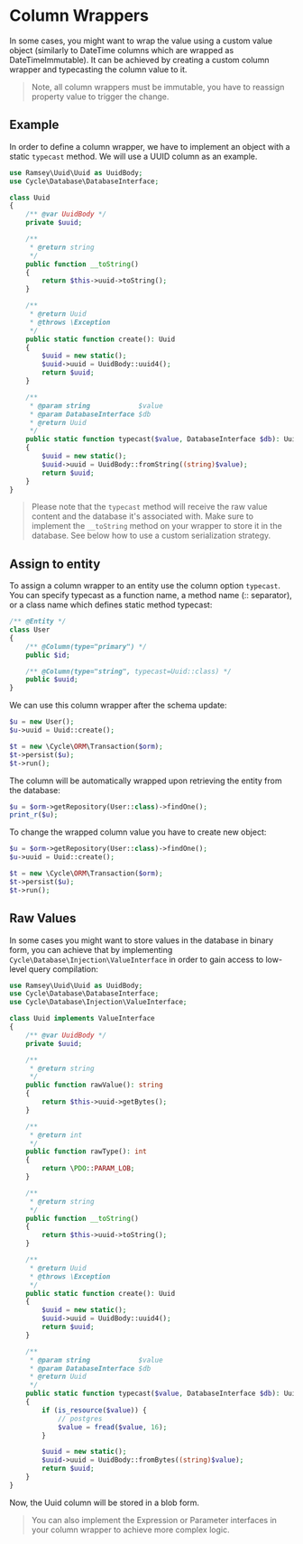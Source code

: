 # Column Wrappers
In some cases, you might want to wrap the value using a custom value object (similarly to DateTime columns which are wrapped as DateTimeImmutable).
It can be achieved by creating a custom column wrapper and typecasting the column value to it.

> Note, all column wrappers must be immutable, you have to reassign property value to trigger the change.

## Example
In order to define a column wrapper, we have to implement an object with a static `typecast` method. We will use a UUID column as an example.

```php
use Ramsey\Uuid\Uuid as UuidBody;
use Cycle\Database\DatabaseInterface;

class Uuid
{
    /** @var UuidBody */
    private $uuid;

    /**
     * @return string
     */
    public function __toString()
    {
        return $this->uuid->toString();
    }

    /**
     * @return Uuid
     * @throws \Exception
     */
    public static function create(): Uuid
    {
        $uuid = new static();
        $uuid->uuid = UuidBody::uuid4();
        return $uuid;
    }

    /**
     * @param string            $value
     * @param DatabaseInterface $db
     * @return Uuid
     */
    public static function typecast($value, DatabaseInterface $db): Uuid
    {
        $uuid = new static();
        $uuid->uuid = UuidBody::fromString((string)$value);
        return $uuid;
    }
}
```

> Please note that the `typecast` method will receive the raw value content and the database it's associated with. Make sure to implement the `__toString`
method on your wrapper to store it in the database. See below how to use a custom serialization strategy.

## Assign to entity
To assign a column wrapper to an entity use the column option `typecast`. You can specify typecast as a function name, a method name (:: separator), or
a class name which defines static method typecast:

```php
/** @Entity */
class User
{
    /** @Column(type="primary") */
    public $id;

    /** @Column(type="string", typecast=Uuid::class) */
    public $uuid;
}
```

We can use this column wrapper after the schema update:

```php
$u = new User();
$u->uuid = Uuid::create();

$t = new \Cycle\ORM\Transaction($orm);
$t->persist($u);
$t->run();
```

The column will be automatically wrapped upon retrieving the entity from the database:

```php
$u = $orm->getRepository(User::class)->findOne();
print_r($u);
```

To change the wrapped column value you have to create new object:

```php
$u = $orm->getRepository(User::class)->findOne();
$u->uuid = Uuid::create();

$t = new \Cycle\ORM\Transaction($orm);
$t->persist($u);
$t->run();
```

## Raw Values
In some cases you might want to store values in the database in binary form, you can achieve that by implementing `Cycle\Database\Injection\ValueInterface`
in order to gain access to low-level query compilation:

```php
use Ramsey\Uuid\Uuid as UuidBody;
use Cycle\Database\DatabaseInterface;
use Cycle\Database\Injection\ValueInterface;

class Uuid implements ValueInterface
{
    /** @var UuidBody */
    private $uuid;

    /**
     * @return string
     */
    public function rawValue(): string
    {
        return $this->uuid->getBytes();
    }

    /**
     * @return int
     */
    public function rawType(): int
    {
        return \PDO::PARAM_LOB;
    }

    /**
     * @return string
     */
    public function __toString()
    {
        return $this->uuid->toString();
    }

    /**
     * @return Uuid
     * @throws \Exception
     */
    public static function create(): Uuid
    {
        $uuid = new static();
        $uuid->uuid = UuidBody::uuid4();
        return $uuid;
    }

    /**
     * @param string            $value
     * @param DatabaseInterface $db
     * @return Uuid
     */
    public static function typecast($value, DatabaseInterface $db): Uuid
    {
        if (is_resource($value)) {
            // postgres
            $value = fread($value, 16);
        }

        $uuid = new static();
        $uuid->uuid = UuidBody::fromBytes((string)$value);
        return $uuid;
    }
}
```

Now, the Uuid column will be stored in a blob form.

> You can also implement the Expression or Parameter interfaces in your column wrapper to achieve more complex logic.
